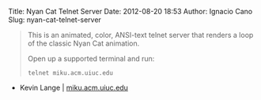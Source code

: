 Title: Nyan Cat Telnet Server
Date: 2012-08-20 18:53
Author: Ignacio Cano
Slug: nyan-cat-telnet-server

> This is an animated, color, ANSI-text telnet server that renders a
> loop of the classic Nyan Cat animation.
>
> Open up a supported terminal and run:
>
> `telnet miku.acm.uiuc.edu`

- Kevin Lange | [miku.acm.uiuc.edu][]

  [miku.acm.uiuc.edu]: http://miku.acm.uiuc.edu/
    "Nyan Cat Telnet Server"
